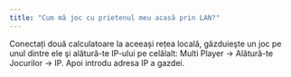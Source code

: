 ```yaml
---
title: "Cum mă joc cu prietenul meu acasă prin LAN?"
---
```


Conectați două calculatoare la aceeași rețea locală, găzduieşte un joc pe unul dintre ele şi alătură-te IP-ului pe celălalt: Multi Player → Alătură-te Jocurilor → IP. Apoi introdu adresa IP a gazdei.
